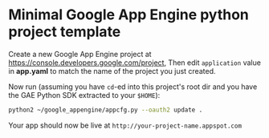 # Minimal Google App Engine python project template

Create a new Google App Engine project at https://console.developers.google.com/project, Then edit
`application` value in **app.yaml** to match the name of the project you just created.

Now run (assuming you have `cd`-ed into this project's root dir and you have the GAE Python SDK
extracted to your `$HOME`):

```bash
python2 ~/google_appengine/appcfg.py --oauth2 update .
```

Your app should now be live at `http://your-project-name.appspot.com`

